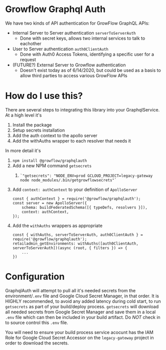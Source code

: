# Growflow Graphql Auth
We have two kinds of API authentication for GrowFlow GraphQL APIs:

* Internal Server to Server authentication `serverToServerAuth`
  * Done with secret keys, allows two internal services to talk to eachother
* User to Server authentication `auth0ClientAuth`
  * Done with Auth0 Access Tokens, identifying a specific user for a request
* (FUTURE?) External Server to Growflow authentication
  * Doesn't exist today as of 6/14/2020, but could be used as a basis to allow third parties to access various GrowFlow APIs


# How do I use this?
There are several steps to integrating this library into your GraphqlService.  At a high level it's

1. Install the package
1. Setup secrets installation
1. Add the auth context to the apollo server
1. Add the withAuths wrapper to each resolver that needs it

In more detail it's
1. `npm install @growflow/graphqlauth`
1. Add a new NPM command `getsecrets`
   1.     `"getsecrets": "NODE_ENV=prod GCLOUD_PROJECT=legacy-gateway node node_modules/.bin/getgrowflowsecrets"`
1. Add `context: authContext` to your definition of `ApolloServer`
    ```
    const { authContext } = require('@growflow/graphqlauth');
    const server = new ApolloServer({
        schema: buildFederatedSchema([{ typeDefs, resolvers }]),
        context: authContext,
    });
   ```
1. Add the `withAuths` wrappers as appropriate
    ```
    const { withAuths, serverToServerAuth, auth0ClientAuth } = require('@growflow/graphqlauth');
    retailadmin_getEnvironments: withAuths([auth0ClientAuth, serverToServerAuth])(async (root, { filters }) => {
        ...
    })
    ```



# Configuration
GraphqlAuth will attempt to pull all it's needed secrets from the environment/`.env` file and Google Cloud Secret Manager, in that order.  It is HIGHLY recommended, to avoid any added latency during cold start, to run `getsecrets` as part of your build/deploy process. `getsecrets` will download all needed secrets from Google Secret Manager and save them in a local `.env` file which can then be included in your build artifact.  Do *NOT* check in to source control this `.env` file.

You will need to ensure your build process service acocunt has the IAM Role for Google Cloud Secret Accessor on the `legacy-gateway` project in order to download the secrets.